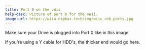 ```yaml
---
title: Port 0 on the vWii
help-desc: Picture of port 0 for the vWii.
image-url: https://wiiu.eiphax.tech/img/wiiu_usb_ports.jpg
---
```


Make sure your Drive is plugged into Port 0 like in this image 

If you're using a Y cable for HDD's, the thicker end would go here.
